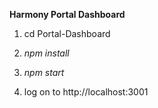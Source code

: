 **Harmony Portal Dashboard**

1. cd Portal-Dashboard

2. _npm install_

3. _npm start_

4. log on to http://localhost:3001


